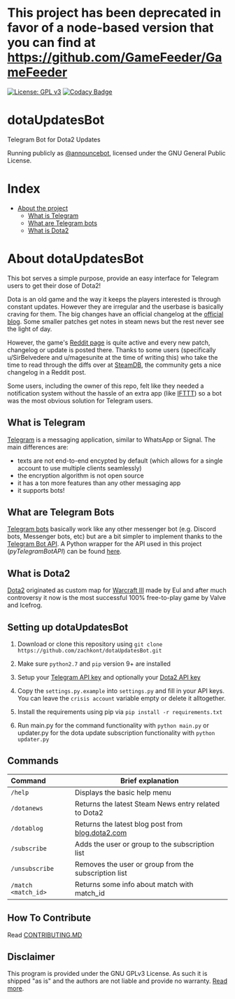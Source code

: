 # This project has been deprecated in favor of a node-based version that you can find at https://github.com/GameFeeder/GameFeeder

[![License: GPL v3](https://img.shields.io/badge/License-GPL%20v3-blue.svg)](https://www.gnu.org/licenses/gpl-3.0)
[![Codacy Badge](https://api.codacy.com/project/badge/Grade/ba82c2f871a44d3db708b88abeed5f7a)](https://www.codacy.com/app/zachkont/dotaUpdatesBot?utm_source=github.com&amp;utm_medium=referral&amp;utm_content=zachkont/dotaUpdatesBot&amp;utm_campaign=Badge_Grade)

# dotaUpdatesBot

Telegram Bot for Dota2 Updates

Running publicly as [@announcebot](http://telegram.me/announcebot), licensed under the GNU General Public License.

# Index

- [About the project](#about-dotaupdatesbot)
  - [What is Telegram](#what-is-telegram)
  - [What are Telegram bots](#what-are-telegram-bots)
  - [What is Dota2](#what-is-dota2)

# About dotaUpdatesBot

This bot serves a simple purpose, provide an easy interface for Telegram users to get their dose of Dota2!

Dota is an old game and the way it keeps the players interested is through constant updates. However they are irregular and the userbase is basically craving for them. The big changes have an official changelog at the [official blog](https://blog.dota2.com). Some smaller patches get notes in steam news but the rest never see the light of day.

However, the game's [Reddit page](https://www.reddit.com/r/DotA2/) is quite active and every new patch, changelog or update is posted there. Thanks to some users (specifically u/SirBelvedere and u/magesunite at the time of writing this) who take the time to read through the diffs over at [SteamDB](https://steamdb.info/patchnotes/), the community gets a nice changelog in a Reddit post.

Some users, including the owner of this repo, felt like they needed a notification system without the hassle of an extra app (like [IFTTT](https://play.google.com/store/apps/details?id=com.ifttt.ifttt&hl=en)) so a bot was the most obvious solution for Telegram users.

## What is Telegram

[Telegram](https://telegram.org/) is a messaging application, similar to WhatsApp or Signal. The main differences are:

- texts are not end-to-end encypted by default (which allows for a single account to use multiple clients seamlessly)
- the encryption algorithm is not open source
- it has a ton more features than any other messaging app
- it supports bots!

## What are Telegram Bots

[Telegram bots](https://core.telegram.org/bots) basically work like any other messenger bot (e.g. Discord bots, Messenger bots, etc) but are a bit simpler to implement thanks to the [Telegram Bot API](https://core.telegram.org/bots/api). A Python wrapper for the API used in this project (*pyTelegramBotAPI*) can be found [here](https://github.com/eternnoir/pyTelegramBotAPI/).

## What is Dota2

[Dota2](https://www.dota2.com) originated as custom map for [Warcraft III](http://us.blizzard.com/en-us/games/war3/) made by Eul and after much controversy it now is the most successful 100% free-to-play game by Valve and Icefrog.

## Setting up dotaUpdatesBot

1. Download or clone this repository using `git clone https://github.com/zachkont/dotaUpdatesBot.git`

2. Make sure `python2.7` and `pip` version 9+ are installed

3. Setup your [Telegram API key](https://core.telegram.org/api/obtaining_api_id) and optionally your [Dota2 API key](https://dota2api.readthedocs.io/en/latest/tutorial.html#getting-an-api-key)

4. Copy the `settings.py.example` into `settings.py` and fill in your API keys. You can leave the `crisis account` variable empty or delete it alltogether.

5. Install the requirements using pip via `pip install -r requirements.txt`

6. Run main.py for the command functionality with
`python main.py`
or updater.py for the dota update subscription functionality with
`python updater.py` 

## Commands

|Command | Brief explanation|
:----------------| -------------
|`/help`|Displays the basic help menu|
|`/dotanews`|Returns the latest Steam News entry related to Dota2 |
|`/dotablog`|Returns the latest blog post from [blog.dota2.com](https://blog.dota2.com)|
|`/subscribe`|Adds the user or group to the subscription list|
|`/unsubscribe`|Removes the user or group from the subscription list|
|`/match <match_id>`|Returns some info about match with match_id|

## How To Contribute

Read [CONTRIBUTING.MD](https://github.com/zachkont/dotaUpdatesBot/blob/master/CONTRIBUTING.md#how-to-contribute)

## Disclaimer

This program is provided under the GNU GPLv3 License. As such it is shipped "as is" and the authors are not liable and provide no warranty. [Read more](LICENSE).
